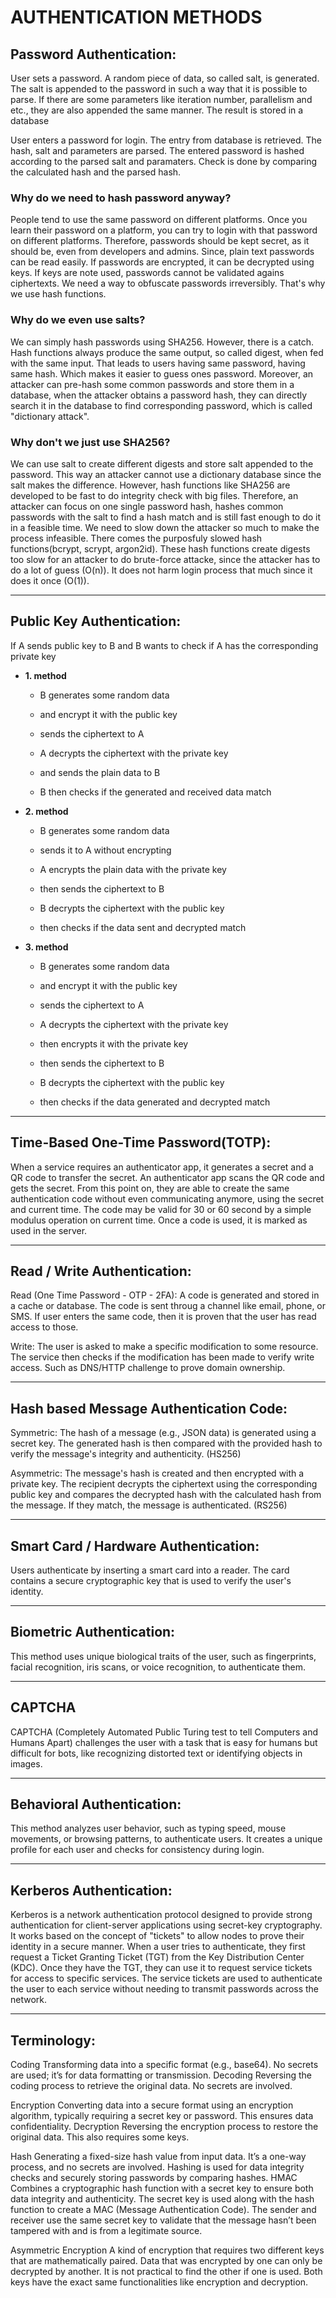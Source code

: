 # AUTHENTICATION METHODS



## Password Authentication:

User sets a password.
    A random piece of data, so called salt, is generated.
    The salt is appended to the password in such a way that it is possible to parse.
    If there are some parameters like iteration number, parallelism and etc., they are also appended the same manner.
    The result is stored in a database

User enters a password for login.
    The entry from database is retrieved.
    The hash, salt and parameters are parsed.
    The entered password is hashed according to the parsed salt and paramaters.
    Check is done by comparing the calculated hash and the parsed hash.

### Why do we need to hash password anyway?

People tend to use the same password on different platforms.
Once you learn their password on a platform, you can try to login with that password on different platforms.
Therefore, passwords should be kept secret, as it should be, even from developers and admins.
Since, plain text passwords can be read easily.
If passwords are encrypted, it can be decrypted using keys.
If keys are note used, passwords cannot be validated agains ciphertexts.
We need a way to obfuscate passwords irreversibly.
That's why we use hash functions.

### Why do we even use salts?

We can simply hash passwords using SHA256.
However, there is a catch.
Hash functions always produce the same output, so called digest, when fed with the same input.
That leads to users having same password, having same hash.
Which makes it easier to guess ones password.
Moreover, an attacker can pre-hash some common passwords and store them in a database,
when the attacker obtains a password hash, they can directly search it in the database to find corresponding password, which is called "dictionary attack".

### Why don't we just use SHA256?

We can use salt to create different digests and store salt appended to the password.
This way an attacker cannot use a dictionary database since the salt makes the difference.
However, hash functions like SHA256 are developed to be fast to do integrity check with big files.
Therefore, an attacker can focus on one single password hash,
hashes common passwords with the salt to find a hash match and is still fast enough to do it in a feasible time.
We need to slow down the attacker so much to make the process infeasible.
There comes the purposfuly slowed hash functions(bcrypt, scrypt, argon2id).
These hash functions create digests too slow for an attacker to do brute-force attacke, since the attacker has to do a lot of guess (O(n)).
It does not harm login process that much since it does it once (O(1)).

---

## Public Key Authentication:

If A sends public key to B
and B wants to check if A has the corresponding private key

- **1. method**
    - B generates some random data
    - and encrypt it with the public key
    - sends the ciphertext to A

    - A decrypts the ciphertext with the private key
    - and sends the plain data to B

    - B then checks if the generated and received data match

- **2. method**
    - B generates some random data
    - sends it to A without encrypting

    - A encrypts the plain data with the private key
    - then sends the ciphertext to B

    - B decrypts the ciphertext with the public key
    - then checks if the data sent and decrypted match

- **3. method**
    - B generates some random data
    - and encrypt it with the public key
    - sends the ciphertext to A

    - A decrypts the ciphertext with the private key
    - then encrypts it with the private key
    - then sends the ciphertext to B

    - B decrypts the ciphertext with the public key
    - then checks if the data generated and decrypted match

---

## Time-Based One-Time Password(TOTP):

When a service requires an authenticator app, it generates a secret and a QR code to transfer the secret.
An authenticator app scans the QR code and gets the secret.
From this point on, they are able to create the same authentication code without even communicating anymore,
using the secret and current time.
The code may be valid for 30 or 60 second by a simple modulus operation on current time.
Once a code is used, it is marked as used in the server.

---

## Read / Write Authentication:

Read (One Time Password - OTP - 2FA):
    A code is generated and stored in a cache or database.
    The code is sent throug a channel like email, phone, or SMS.
    If user enters the same code, then it is proven that the user has read access to those.

Write:
    The user is asked to make a specific modification to some resource.
    The service then checks if the modification has been made to verify write access.
    Such as DNS/HTTP challenge to prove domain ownership.

---

## Hash based Message Authentication Code:

Symmetric:
    The hash of a message (e.g., JSON data) is generated using a secret key.
    The generated hash is then compared with the provided hash to verify the message's integrity and authenticity. (HS256)

Asymmetric:
    The message's hash is created and then encrypted with a private key.
    The recipient decrypts the ciphertext using the corresponding public key and compares the decrypted hash with the calculated hash from the message.
    If they match, the message is authenticated. (RS256)

---

## Smart Card / Hardware Authentication:

Users authenticate by inserting a smart card into a reader. The card contains a secure cryptographic key that is used to verify the user's identity.

---

## Biometric Authentication:

This method uses unique biological traits of the user, such as fingerprints, facial recognition, iris scans, or voice recognition, to authenticate them.

---

## CAPTCHA

CAPTCHA (Completely Automated Public Turing test to tell Computers and Humans Apart) challenges the user with a task that is easy for humans but difficult for bots, like recognizing distorted text or identifying objects in images.

---

## Behavioral Authentication:

This method analyzes user behavior, such as typing speed, mouse movements, or browsing patterns, to authenticate users. It creates a unique profile for each user and checks for consistency during login.

---

## Kerberos Authentication:

Kerberos is a network authentication protocol designed to provide strong authentication for client-server applications using secret-key cryptography. It works based on the concept of "tickets" to allow nodes to prove their identity in a secure manner. When a user tries to authenticate, they first request a Ticket Granting Ticket (TGT) from the Key Distribution Center (KDC). Once they have the TGT, they can use it to request service tickets for access to specific services. The service tickets are used to authenticate the user to each service without needing to transmit passwords across the network.

---


## Terminology:

Coding
    Transforming data into a specific format (e.g., base64). No secrets are used; it’s for data formatting or transmission.
Decoding
    Reversing the coding process to retrieve the original data. No secrets are involved.

Encryption
    Converting data into a secure format using an encryption algorithm, typically requiring a secret key or password. This ensures data confidentiality.
Decryption
    Reversing the encryption process to restore the original data. This also requires some keys.

Hash
    Generating a fixed-size hash value from input data. It’s a one-way process, and no secrets are involved.
    Hashing is used for data integrity checks and securely storing passwords by comparing hashes.
HMAC
    Combines a cryptographic hash function with a secret key to ensure both data integrity and authenticity.
    The secret key is used along with the hash function to create a MAC (Message Authentication Code).
    The sender and receiver use the same secret key to validate that the message hasn’t been tampered with and is from a legitimate source.

Asymmetric Encryption
    A kind of encryption that requires two different keys that are mathematically paired.
    Data that was encrypted by one can only be decrypted by another.
    It is not practical to find the other if one is used.
    Both keys have the exact same functionalities like encryption and decryption.
